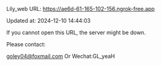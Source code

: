 Lily_web URL: https://ae6d-61-165-102-156.ngrok-free.app

Updated at: 2024-12-10 14:44:03

If you cannot open this URL, the server might be down.

Please contact: 

goley04@foxmail.com Or Wechat:GL_yeaH